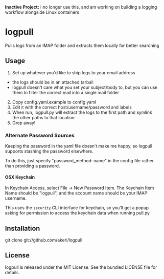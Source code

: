 **Inactive Project:** I no longer use this, and am working on building a logging workflow alongside Linux containers

logpull
=========

Pulls logs from an IMAP folder and extracts them locally for better searching

## Usage

1. Set up whatever you'd like to ship logs to your email address
 * the logs should be in an attached tarball
 * logpull doesn't care what you set your subject/body to, but you can use them to filter the correct mail into a single mail folder
2. Copy config.yaml.example to config.yaml
3. Edit it with the correct host/username/password and labels
4. When run, logpull.py will extract the logs to the first path and symlink the other paths to that location
5. Grep away!

### Alternate Password Sources

Keeping the password in the yaml file doesn't make me happy, so logpull supports stashing the password elsewhere.

To do this, just specify "password\_method: name" in the config file rather than providing a password.

#### OSX Keychain

In Keychain Access, select File -> New Password Item. The Keychain Item Name should be "logpull", and the account name should be your IMAP username.

This uses the `security` CLI interface for keychain, so you'll get a popup asking for permission to access the keychain data when running pull.py

## Installation

   git clone git://github.com/akerl/logpull

## License

logpull is released under the MIT License. See the bundled LICENSE file for details.

